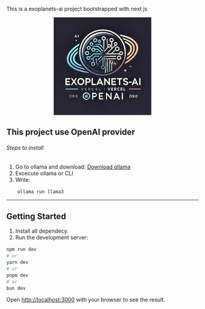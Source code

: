 This is a exoplanets-ai project bootstrapped with next js

<p align="center">
  <img src="logo.webp" alt="[TEXTO_ALTERNATIVO]"/>
</p>

## This project use OpenAI provider

###### Steps to install

1. Go to ollama and download: [Download ollama](https://ollama.com/download)
2. Excecute ollama or CLI
3. Write:

```bash
    ollama run llama3
```

---

## Getting Started

1. Install all dependecy.
2. Run the development server:

```bash
npm run dev
# or
yarn dev
# or
pnpm dev
# or
bun dev
```

Open [http://localhost:3000](http://localhost:3000) with your browser to see the result.
